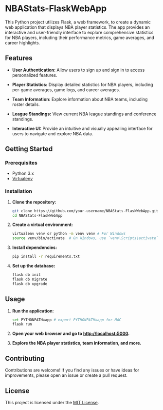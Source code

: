 # NBAStats-FlaskWebApp

This Python project utilizes Flask, a web framework, to create a dynamic web application that displays NBA player statistics. The app provides an interactive and user-friendly interface to explore comprehensive statistics for NBA players, including their performance metrics, game averages, and career highlights.

## Features

- **User Authentication:** Allow users to sign up and sign in to access personalized features.

- **Player Statistics:** Display detailed statistics for NBA players, including per-game averages, game logs, and career averages.

- **Team Information:** Explore information about NBA teams, including roster details.

- **League Standings:** View current NBA league standings and conference standings.

- **Interactive UI:** Provide an intuitive and visually appealing interface for users to navigate and explore NBA data.

## Getting Started

### Prerequisites

- Python 3.x
- [Virtualenv](https://virtualenv.pypa.io/en/stable/)

### Installation

1. **Clone the repository:**

    ```bash
    git clone https://github.com/your-username/NBAStats-FlaskWebApp.git
    cd NBAStats-FlaskWebApp
    ```

2. **Create a virtual environment:**

    ```bash
    virtualenv venv or python -m venv venv # For Windows
    source venv/bin/activate  # On Windows, use `venv\Scripts\activate`
    ```

3. **Install dependencies:**

    ```bash
    pip install -r requirements.txt
    ```

4. **Set up the database:**

    ```bash
    flask db init
    flask db migrate
    flask db upgrade
    ```

## Usage

1. **Run the application:**

    ```bash
    set PYTHONPATH=app # export PYTHONPATH=app for MAC
    flask run
    ```

2. **Open your web browser and go to [http://localhost:5000](http://localhost:5000).**

3. **Explore the NBA player statistics, team information, and more.**

## Contributing

Contributions are welcome! If you find any issues or have ideas for improvements, please open an issue or create a pull request.

## License

This project is licensed under the [MIT License](LICENSE).
